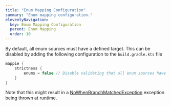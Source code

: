 ```yaml
---
title: "Enum Mapping Configuration"
summary: "Enum mapping configuration."
eleventyNavigation:
  key: Enum Mapping Configuration
  parent: Enum Mapping
  order: 10
---
```


By default, all enum sources must have a defined target. This can be disabled by adding the following
configuration to the `build.gradle.kts` file

```kotlin
mappie {
    strictness {
        enums = false // Disable validating that all enum sources have a corresponding target 
    }
}
```

Note that this might result in a [NoWhenBranchMatchedException](https://kotlinlang.org/api/latest/jvm/stdlib/kotlin/-no-when-branch-matched-exception/) exception being thrown at runtime.